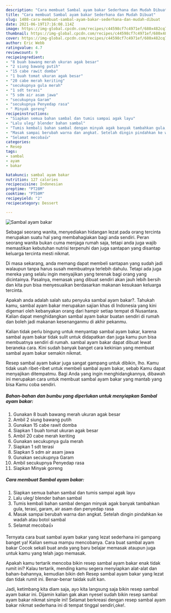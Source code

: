 ```yaml
---
description: "Cara membuat Sambal ayam bakar Sederhana dan Mudah Dibuat"
title: "Cara membuat Sambal ayam bakar Sederhana dan Mudah Dibuat"
slug: 1408-cara-membuat-sambal-ayam-bakar-sederhana-dan-mudah-dibuat
date: 2021-06-19T17:16:08.114Z
image: https://img-global.cpcdn.com/recipes/c44598cf7c4971ef/680x482cq70/sambal-ayam-bakar-foto-resep-utama.jpg
thumbnail: https://img-global.cpcdn.com/recipes/c44598cf7c4971ef/680x482cq70/sambal-ayam-bakar-foto-resep-utama.jpg
cover: https://img-global.cpcdn.com/recipes/c44598cf7c4971ef/680x482cq70/sambal-ayam-bakar-foto-resep-utama.jpg
author: Eric Webb
ratingvalue: 4.7
reviewcount: 9
recipeingredient:
- "8 buah bawang merah ukuran agak besar"
- "2 siung bawang putih"
- "15 cabe rawit domba"
- "1 buah tomat ukuran agak besar"
- "20 cabe merah keriting"
- "secukupnya gula merah"
- "1 sdt terasi"
- "5 sdm air asam jawa"
- "secukupnya Garam"
- "secukupnya Penyedap rasa"
- " Minyak goreng"
recipeinstructions:
- "Siapkan semua bahan sambal dan tumis sampai agak layu"
- "Lalu uleg/ blender bahan sambal"
- "Tumis kembali bahan sambal dengan minyak agak banyak tambahkan gula, terasi, garam, air asam dan penyedap rasa"
- "Masak sampai berubah warna dan angkat. Setelah dingin pindahkan ke wadah atau botol sambal"
- "Selamat mecoba👍"
categories:
- Resep
tags:
- sambal
- ayam
- bakar

katakunci: sambal ayam bakar 
nutrition: 127 calories
recipecuisine: Indonesian
preptime: "PT28M"
cooktime: "PT50M"
recipeyield: "2"
recipecategory: Dessert

---
```



![Sambal ayam bakar](https://img-global.cpcdn.com/recipes/c44598cf7c4971ef/680x482cq70/sambal-ayam-bakar-foto-resep-utama.jpg)

Sebagai seorang wanita, menyediakan hidangan lezat pada orang tercinta merupakan suatu hal yang membahagiakan bagi anda sendiri. Peran seorang  wanita bukan cuma menjaga rumah saja, tetapi anda juga wajib memastikan kebutuhan nutrisi terpenuhi dan juga santapan yang disantap keluarga tercinta mesti nikmat.

Di masa  sekarang, anda memang dapat membeli santapan yang sudah jadi walaupun tanpa harus susah membuatnya terlebih dahulu. Tetapi ada juga mereka yang selalu ingin menyajikan yang terenak bagi orang yang dicintainya. Pasalnya, memasak yang dibuat sendiri akan jauh lebih bersih dan kita pun bisa menyesuaikan berdasarkan makanan kesukaan keluarga tercinta. 



Apakah anda adalah salah satu penyuka sambal ayam bakar?. Tahukah kamu, sambal ayam bakar merupakan sajian khas di Indonesia yang kini digemari oleh kebanyakan orang dari hampir setiap tempat di Nusantara. Kalian dapat menghidangkan sambal ayam bakar buatan sendiri di rumah dan boleh jadi makanan kesenanganmu di akhir pekanmu.

Kalian tidak perlu bingung untuk menyantap sambal ayam bakar, karena sambal ayam bakar tidak sulit untuk didapatkan dan juga kamu pun bisa membuatnya sendiri di rumah. sambal ayam bakar dapat dibuat lewat beraneka cara. Kini sudah banyak banget cara kekinian yang membuat sambal ayam bakar semakin nikmat.

Resep sambal ayam bakar juga sangat gampang untuk dibikin, lho. Kamu tidak usah ribet-ribet untuk membeli sambal ayam bakar, sebab Kamu dapat menyajikan ditempatmu. Bagi Anda yang ingin menghidangkannya, dibawah ini merupakan cara untuk membuat sambal ayam bakar yang mantab yang bisa Kamu coba sendiri.

<!--inarticleads1-->

##### Bahan-bahan dan bumbu yang diperlukan untuk menyiapkan Sambal ayam bakar:

1. Gunakan 8 buah bawang merah ukuran agak besar
1. Ambil 2 siung bawang putih
1. Gunakan 15 cabe rawit domba
1. Siapkan 1 buah tomat ukuran agak besar
1. Ambil 20 cabe merah keriting
1. Gunakan secukupnya gula merah
1. Siapkan 1 sdt terasi
1. Siapkan 5 sdm air asam jawa
1. Gunakan secukupnya Garam
1. Ambil secukupnya Penyedap rasa
1. Siapkan  Minyak goreng




<!--inarticleads2-->

##### Cara membuat Sambal ayam bakar:

1. Siapkan semua bahan sambal dan tumis sampai agak layu
1. Lalu uleg/ blender bahan sambal
1. Tumis kembali bahan sambal dengan minyak agak banyak tambahkan gula, terasi, garam, air asam dan penyedap rasa
1. Masak sampai berubah warna dan angkat. Setelah dingin pindahkan ke wadah atau botol sambal
1. Selamat mecoba👍




Ternyata cara buat sambal ayam bakar yang lezat sederhana ini gampang banget ya! Kalian semua mampu mencobanya. Cara buat sambal ayam bakar Cocok sekali buat anda yang baru belajar memasak ataupun juga untuk kamu yang telah jago memasak.

Apakah kamu tertarik mencoba bikin resep sambal ayam bakar enak tidak rumit ini? Kalau tertarik, mending kamu segera menyiapkan alat-alat dan bahan-bahannya, kemudian bikin deh Resep sambal ayam bakar yang lezat dan tidak rumit ini. Benar-benar taidak sulit kan. 

Jadi, ketimbang kita diam saja, ayo kita langsung saja bikin resep sambal ayam bakar ini. Dijamin kalian gak akan nyesel sudah bikin resep sambal ayam bakar nikmat simple ini! Selamat berkreasi dengan resep sambal ayam bakar nikmat sederhana ini di tempat tinggal sendiri,oke!.

